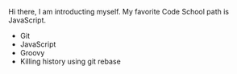Hi there, I am introducting myself. My favorite Code School path is JavaScript.
* Git
* JavaScript
* Groovy
* Killing history using git rebase
